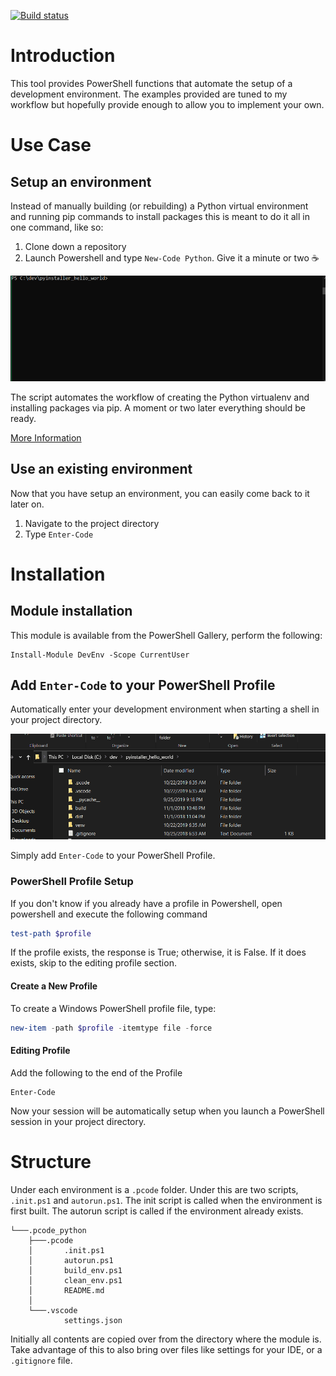 [![Build status](https://ci.appveyor.com/api/projects/status/h61aascy7dkp4u1l?svg=true)](https://ci.appveyor.com/project/82phil/ps-devenv)

# Introduction

This tool provides PowerShell functions that automate the setup of a development
environment. The examples provided are tuned to my workflow but hopefully
provide enough to allow you to implement your own. 

# Use Case

## Setup an environment

Instead of manually building (or rebuilding) a Python virtual environment
and running pip commands to install packages this is meant to do it all in one
command, like so:

1. Clone down a repository
2. Launch Powershell and type `New-Code Python`. Give it a minute or two ☕

![code_python demonstration](./doc/code_python.gif)

The script automates the workflow of creating the Python virtualenv and
installing packages via pip. A moment or two later everything should be ready.

[More Information](./DevEnv/.pcode_python/.pcode/README.md)

## Use an existing environment

Now that you have setup an environment, you can easily come back to it later on.

1. Navigate to the project directory
2. Type `Enter-Code`

# Installation 

## Module installation

This module is available from the PowerShell Gallery, perform the following:

```
Install-Module DevEnv -Scope CurrentUser
```

## Add `Enter-Code` to your PowerShell Profile

Automatically enter your development environment when starting a shell in your
project directory.

![Enter-Code Added to profile](./doc/enter_code_added_to_profile.gif)

Simply add `Enter-Code` to your PowerShell Profile.

### PowerShell Profile Setup

If you don't know if you already have a profile in Powershell, open powershell
and execute the following command

```powershell
test-path $profile
```

If the profile exists, the response is True; otherwise, it is False. If it does
exists, skip to the editing profile section.

#### Create a New Profile

To create a Windows PowerShell profile file, type:

```powershell
new-item -path $profile -itemtype file -force
```

#### Editing Profile

Add the following to the end of the Profile
```
Enter-Code
```

Now your session will be automatically setup when you launch a PowerShell
session in your project directory.

# Structure

Under each environment is a `.pcode` folder. Under this are two scripts, `.init.ps1` and
`autorun.ps1`. The init script is called when the environment is first built. The autorun
script is called if the environment already exists.

```
└───.pcode_python
    ├───.pcode
    │       .init.ps1
    │       autorun.ps1
    │       build_env.ps1
    │       clean_env.ps1
    │       README.md
    │
    └───.vscode
            settings.json
```

Initially all contents are copied over from the directory where the module is.
Take advantage of this to also bring over files like settings for your IDE, or a
`.gitignore` file.
